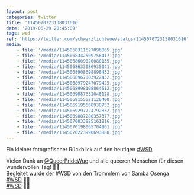 ```yaml
---
layout: post
categories: twitter
title: '1145070723138031616'
date: '2019-06-29 20:45:09'
tags: wsd
ref: 'https://twitter.com/schwarzlichtwue/status/1145070723138031616'
media:
    - file: '/media/1145068311627096065.jpg'
    - file: '/media/1145068342509756417.jpg'
    - file: '/media/1145068609020080135.jpg'
    - file: '/media/1145068633086935041.jpg'
    - file: '/media/1145068908698898432.jpg'
    - file: '/media/1145068967003922432.jpg'
    - file: '/media/1145068979247079425.jpg'
    - file: '/media/1145068998108864512.jpg'
    - file: '/media/1145069087632048128.jpg'
    - file: '/media/1145069155521126400.jpg'
    - file: '/media/1145069195668938752.jpg'
    - file: '/media/1145069297724792832.jpg'
    - file: '/media/1145069887280357377.jpg'
    - file: '/media/1145070033825161216.jpg'
    - file: '/media/1145070198065704961.jpg'
    - file: '/media/1145070223990693888.jpg'
---
```

Ein kleiner fotografischer Rückblick auf den heutigen [#WSD](/t/wsd) 

Vielen Dank an [@QueerPrideWue](https://twitter.com/QueerPrideWue) und alle queeren Menschen für diesen wundervollen Tag! 🏳️‍🌈  
Begleitet wurde der [#WSD](/t/wsd) von den Trommlern von Samba Osenga  
[#WSD](/t/wsd) 🏳️‍🌈  
[#WSD](/t/wsd) 🏳️‍🌈  